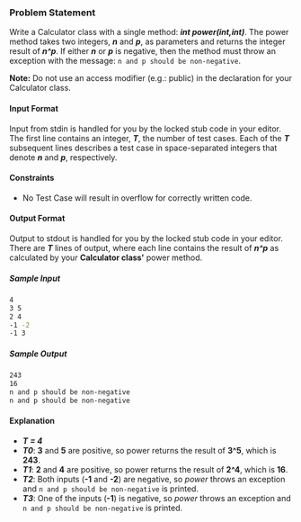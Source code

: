 ### Problem Statement

Write a Calculator class with a single method: ***int power(int,int)***. The power method takes two integers, ***n*** and ***p***, as parameters and returns the integer result of ***n^p***. If either ***n*** or ***p*** is negative, then the method must throw an exception with the message: `n and p should be non-negative`.

**Note:** Do not use an access modifier (e.g.: public) in the declaration for your Calculator class.

#### Input Format

Input from stdin is handled for you by the locked stub code in your editor. The first line contains an integer, ***T***, the number of test cases. Each of the ***T*** subsequent lines describes a test case in  space-separated integers that denote ***n*** and ***p***, respectively.

#### Constraints

* No Test Case will result in overflow for correctly written code.

#### Output Format

Output to stdout is handled for you by the locked stub code in your editor. There are ***T*** lines of output, where each line contains the result of ***n^p*** as calculated by your **Calculator class'** power method.

##### Sample Input
```bash
4
3 5
2 4
-1 -2
-1 3
```
##### Sample Output
```bash
243
16
n and p should be non-negative
n and p should be non-negative
```

#### Explanation
* ***T = 4***
* ***T0***: **3** and **5** are positive, so power returns the result of **3^5**, which is **243**.
* ***T1***: **2** and **4** are positive, so power returns the result of **2^4**, which is **16**.
* ***T2***: Both inputs (**-1** and **-2**) are negative, so *power* throws an exception and `n and p should be non-negative` is printed.
* ***T3***: One of the inputs (**-1**) is negative, so *power* throws an exception and `n and p should be non-negative` is printed.